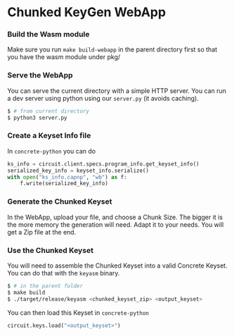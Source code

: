 # Chunked KeyGen WebApp

### Build the Wasm module
Make sure you run `make build-webapp` in the parent directory first so that you have the wasm module under pkg/

### Serve the WebApp
You can serve the current directory with a simple HTTP server. You can run a dev server using python using our `server.py` (it avoids caching).

```bash
$ # from current directory
$ python3 server.py
```
### Create a Keyset Info file

In `concrete-python` you can do

```python
ks_info = circuit.client.specs.program_info.get_keyset_info()
serialized_key_info = keyset_info.serialize()
with open("ks_info.capnp", "wb") as f:
    f.write(serialized_key_info)
```

### Generate the Chunked Keyset

In the WebApp, upload your file, and choose a Chunk Size. The bigger it is the more memory the generation will need. Adapt it to your needs. You will get a Zip file at the end.

### Use the Chunked Keyset

You will need to assemble the Chunked Keyset into a valid Concrete Keyset. You can do that with the `keyasm` binary.

```bash
$ # in the parent folder
$ make build
$ ./target/release/keyasm <chunked_keyset_zip> <output_keyset>
```

You can then load this Keyset in `concrete-python`

```python
circuit.keys.load("<output_keyset>")
```
